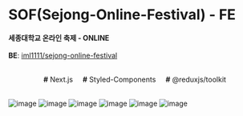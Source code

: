# SOF(Sejong-Online-Festival) - FE
__세종대학교 온라인 축제 - ONLINE__
<br /><br />
**BE**: [iml1111/sejong-online-festival](https://github.com/iml1111/sejong-online-festival)
<br /><br />
<div align=center>
  <strong>#</strong> Next.js &nbsp; &nbsp; <strong>#</strong> Styled-Components &nbsp; &nbsp; <strong>#</strong> @reduxjs/toolkit
  <br /><br />
</div>

![image](https://user-images.githubusercontent.com/47492535/144883212-5a942554-9a89-4468-8752-7f4f36cfd2e7.png)
![image](https://user-images.githubusercontent.com/47492535/144883244-5793d44c-87c7-4c38-84de-e1ba75d36eb4.png)
![image](https://user-images.githubusercontent.com/47492535/144883283-1eb064e9-fa39-4580-b0a5-b000b5ddbf78.png)
![image](https://user-images.githubusercontent.com/47492535/144883307-330c52d1-cdad-4f27-b141-46f874f46ae1.png)
![image](https://user-images.githubusercontent.com/47492535/144883339-10a81699-b2a4-45c8-9a29-081a7bea41d1.png)
![image](https://user-images.githubusercontent.com/47492535/144883382-8cfd31d6-3824-4ff9-8152-c13da11347fe.png)

<br /><br />
---
<br /><br />

